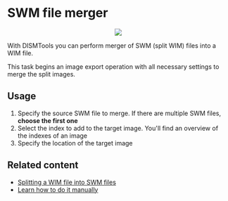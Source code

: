 # SWM file merger

<p align="center">
	<img src="../../../res/img_tasks/tools/swm2wim/swm2wim.png" />
</p>

With DISMTools you can perform merger of SWM (split WIM) files into a WIM file.

This task begins an image export operation with all necessary settings to merge the split images.

## Usage

1. Specify the source SWM file to merge. If there are multiple SWM files, **choose the first one**
2. Select the index to add to the target image. You'll find an overview of the indexes of an image
3. Specify the location of the target image

## Related content

- [Splitting a WIM file into SWM files](../../mgmt/split_image)
- [Learn how to do it manually](https://linustechtips.com/topic/1318158-merge-two-swm-files/)